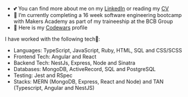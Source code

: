 - 💕 You can find more about me on my [LinkedIn](http://www.linkedin.com/in/laurenbrabbin) or reading my [CV](https://github.com/laurenbrabbin/CV)
- 🌱 I’m currently completing a 16 week software engineering bootcamp with Makers Academy as part of my traineeship at the BCB Group
- 🐥 Here is my [Codewars](https://www.codewars.com/users/Laurenbrabbin/) profile

I have worked with the following tech🌸: 
-  Languages: TypeScript, JavaScript, Ruby, HTML, SQL and CSS/SCSS
-  Frontend Tech: Angular and React
-  Backend Tech:  NestJs, Express, Node and Sinatra
-  Databases: MongoDB, ActiveRecord, SQL and PostgreSQL
-  Testing: Jest and RSpec
-  Stacks: MERN (MongoDB, Express, React and Node) and TAN (Typescript, Angular and NestJS)

<!---
laurenbrabbin/laurenbrabbin is a ✨ special ✨ repository because its `README.md` (this file) appears on your GitHub profile.
You can click the Preview link to take a look at your changes.
--->
